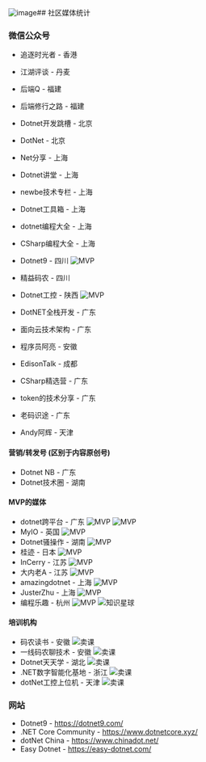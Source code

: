 ![image](https://github.com/dotnet-cn/communitystats/assets/772561/764b0b5a-8658-4a65-a203-8e05f0b50433)## 社区媒体统计

### 微信公众号
- 追逐时光者 - 香港
- 江湖评谈 - 丹麦
- 后端Q - 福建
- 后端修行之路 - 福建
- Dotnet开发跳槽 - 北京
- DotNet - 北京
- Net分享 - 上海
- Dotnet讲堂 - 上海
- newbe技术专栏 - 上海
- Dotnet工具箱 - 上海
- dotnet编程大全 - 上海
- CSharp编程大全 - 上海
- Dotnet9 - 四川 ![MVP](https://img.shields.io/badge/朝夕软文-FFE751.svg)
- 精益码农 - 四川
- Dotnet工控 - 陕西 ![MVP](https://img.shields.io/badge/朝夕软文-FFE751.svg)
- DotNET全栈开发 - 广东
- 面向云技术架构 - 广东

- 程序员阿亮 - 安徽
- EdisonTalk - 成都
- CSharp精选营 - 广东
- token的技术分享 - 广东
- 老码识途 - 广东
- Andy阿辉 - 天津

#### 营销/转发号 (区别于内容原创号)
- Dotnet NB - 广东
- Dotnet技术圈 - 湖南

#### MVP的媒体
- dotnet跨平台 - 广东 ![MVP](https://img.shields.io/badge/MVP-2d6cbe.svg) ![MVP](https://img.shields.io/badge/朝夕软文-FFE751.svg)
- MyIO - 英国 ![MVP](https://img.shields.io/badge/MVP-2d6cbe.svg)
- Dotnet骚操作 - 湖南 ![MVP](https://img.shields.io/badge/MVP-2d6cbe.svg)
- 桂迹 - 日本 ![MVP](https://img.shields.io/badge/MVP-2d6cbe.svg)
- InCerry - 江苏 ![MVP](https://img.shields.io/badge/MVP-2d6cbe.svg)
- 大内老A - 江苏 ![MVP](https://img.shields.io/badge/MVP-2d6cbe.svg)
- amazingdotnet - 上海 ![MVP](https://img.shields.io/badge/MVP-2d6cbe.svg)
- JusterZhu - 上海 ![MVP](https://img.shields.io/badge/MVP-2d6cbe.svg)
- 编程乐趣 - 杭州 ![MVP](https://img.shields.io/badge/MVP-2d6cbe.svg)  ![知识星球](https://img.shields.io/badge/知识星球-708aff.svg)

#### 培训机构
- 码农读书 - 安徽 ![卖课](https://img.shields.io/badge/卖课-1d4d05.svg)
- 一线码农聊技术 - 安徽 ![卖课](https://img.shields.io/badge/卖课-1d4d05.svg)
- Dotnet天天学 - 湖北 ![卖课](https://img.shields.io/badge/卖课-1d4d05.svg)
- .NET数字智能化基地 - 浙江 ![卖课](https://img.shields.io/badge/卖咨询-1d4d05.svg)
- dotNet工控上位机 - 天津 ![卖课](https://img.shields.io/badge/卖咨询-1d4d05.svg)

### 网站
- Dotnet9 - https://dotnet9.com/
- .NET Core Community - https://www.dotnetcore.xyz/
- dotNet China - https://www.chinadot.net/
- Easy Dotnet - https://easy-dotnet.com/
